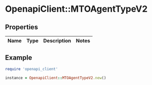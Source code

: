 # OpenapiClient::MTOAgentTypeV2

## Properties

| Name | Type | Description | Notes |
| ---- | ---- | ----------- | ----- |

## Example

```ruby
require 'openapi_client'

instance = OpenapiClient::MTOAgentTypeV2.new()
```

